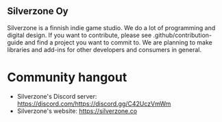 ## Silverzone Oy
Silverzone is a finnish indie game studio. We do a lot of programming and digital design.
If you want to contribute, please see .github/contribution-guide and find a project you want to commit to.
We are planning to make libraries and add-ins for other developers and consumers in general.

# Community hangout
- Silverzone's Discord server: https://discord.com/https://discord.gg/C42UczVmWm
- Silverzone's website: https://silverzone.co

<!--

**Here are some ideas to get you started:**

🙋‍♀️ A short introduction - what is your organization all about?
🌈 Contribution guidelines - how can the community get involved?
👩‍💻 Useful resources - where can the community find your docs? Is there anything else the community should know?
🍿 Fun facts - what does your team eat for breakfast?
🧙 Remember, you can do mighty things with the power of [Markdown](https://docs.github.com/github/writing-on-github/getting-started-with-writing-and-formatting-on-github/basic-writing-and-formatting-syntax)
-->
